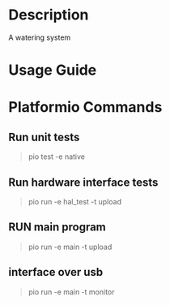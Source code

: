 # Description

A watering system

# Usage Guide

# Platformio Commands

## Run unit tests

> pio test -e native

## Run hardware interface tests

> pio run -e hal_test -t upload

## RUN main program

> pio run -e main -t upload

## interface over usb

> pio run -e main -t monitor

